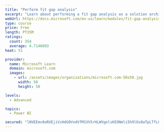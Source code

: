 ```yaml
---
title: "Perform fit gap analysis"
excerpt: "Learn about performing a fit gap analysis as a solution architect for Dynamics 365 and Microsoft Power Platform."
webUrl: https://docs.microsoft.com/en-us/learn/modules/fit-gap-analysis/
type: course
price: Free
length: PT35M
ratings:
  count: 354
  average: 4.7146893
heat: 51

provider:
  name: Microsoft Learn
  domain: microsoft.com
  images:
    - url: /assets/images/organizations/microsoft.com-50x50.jpg
      width: 50
      height: 50

levels:
  - Advanced

topics:
  - Power BI

secured: "lNVEEmv8oRUEjiVzHdG0VndVfM1VV5rHLWVgelsKEONmli5h9lOx8aTpLTfL0fL47eRX6PEuMm2Vpmp2ZyrGNE9KsKtc1peOonhe/UUwKEcIOnjhHZY6yLpiAn7pbqdjEqGJ4dXOM3js16QJyIQdqX2cF9x/hAjEJlIuC56yFS6F9sD9phn3NgPxIQXQVFrMu06VS2+tDvWtY2FG3pZz0nCezhrcq7n6Gu0LMaDgqcw/iBSgUvUfYY2u5wdCEcBvbjWhPIKlKrb4KmS1XiRYb59bAyEe+ku5x5H7kfuuTQfoBFqHobCB3ilb0JoetfD3sKNcvOwOquhIyVkveZiGgmxM+vmPbVTht0+lQaCWJNd+uIo/H7FZI7X+VZvsjdU+C37hmsw6j5g68dNoxIFjujjDo+wf/mHw3pjLsmkbQ9I=;yPpaFr+AAAJm5F3K6Lleng=="
---
```



